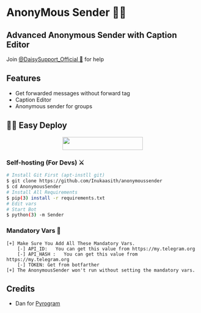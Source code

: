 #   AnonyMous Sender  👨‍💻
## Advanced Anonymous Sender with Caption Editor


Join [@DaisySupport_Official 🎵](https://t.me/DaisySupport_Official) for help

## Features

- Get forwarded messages without forward tag
- Caption Editor
- Anonymous sender for groups

## 🏃‍♂️ Easy Deploy 

<p align="center"><a href="https://heroku.com/deploy?template=https://github.com/InukaAsith/AnonymousSender"> <img src="https://img.shields.io/badge/Deploy%20To%20Heroku-blueviolet?style=for-the-badge&logo=heroku" width="210" height="34.45"/></a></p>



### Self-hosting (For Devs) ⚔
```sh
# Install Git First (apt-instll git)
$ git clone https://github.com/Inukaasith/anonymoussender
$ cd AnonymousSender
# Install All Requirements 
$ pip(3) install -r requirements.txt
# Edit vars
# Start Bot 
$ python(3) -m Sender
```
### Mandatory Vars 📒
```
[+] Make Sure You Add All These Mandatory Vars. 
    [-] API_ID:   You can get this value from https://my.telegram.org
    [-] API_HASH :   You can get this value from https://my.telegram.org
    [-] TOKEN: Get from botfarther
[+] The AnonymousSender won't run without setting the mandatory vars.
```

## Credits

- Dan for [Pyrogram](https://github.com/pyrogram)

